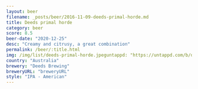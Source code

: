 ```yaml
---
layout: beer
filename: _posts/beer/2016-11-09-deeds-primal-horde.md
title: Deeds primal horde
category: beer
score: 8.5
beer-date: "2020-12-25"
desc: "Creamy and citrusy, a great combination"
permalink: /beer/:title.html
img: /img/list/deeds-primal-horde.jpeguntappd: "https://untappd.com/b/deeds-brewing-primal-horde/4026681"
country: "Australia"
brewery: "Deeds Brewing"
breweryURL: "breweryURL"
style: "IPA - American"
---
```


